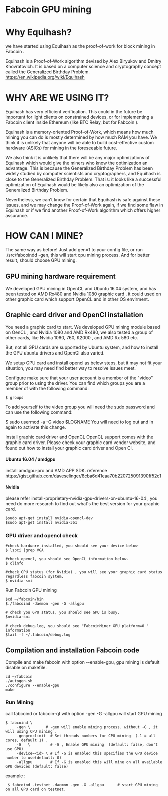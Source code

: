 # Fabcoin GPU mining 

# Why Equihash?


we have started using Equihash as the proof-of-work for block mining in Fabcoin .

Equihash is a Proof-of-Work algorithm devised by Alex Biryukov and Dmitry Khovratovich. It is based on a computer science and cryptography concept called the Generalized Birthday Problem.  https://en.wikipedia.org/wiki/Equihash

# WHY ARE WE USING IT?
Equihash has very efficient verification. This could in the future be important for light clients on constrained devices, or for implementing a Fabcoin client inside Ethereum (like BTC Relay, but for Fabcoin ).

Equihash is a memory-oriented Proof-of-Work, which means how much mining you can do is mostly determined by how much RAM you have. We think it is unlikely that anyone will be able to build cost-effective custom hardware (ASICs) for mining in the foreseeable future.

We also think it is unlikely that there will be any major optimizations of Equihash which would give the miners who know the optimization an advantage. This is because the Generalized Birthday Problem has been widely studied by computer scientists and cryptographers, and Equihash is close to the Generalized Birthday Problem. That is: it looks like a successful optimization of Equihash would be likely also an optimization of the Generalized Birthday Problem.

Nevertheless, we can’t know for certain that Equihash is safe against these issues, and we may change the Proof-of-Work again, if we find some flaw in Equihash or if we find another Proof-of-Work algorithm which offers higher assurance.

# HOW CAN I MINE?
The same way as before! Just add gen=1 to your config file, or run ./src/fabcoindd -gen, this will start cpu mining process. And for better result, should choose GPU mining. 

   
## GPU mining hardware requirement  

We developed GPU mining in OpenCL and Ubuntu 16.04 system, and has been tested on AMD Rx480 and Nvidia 1080 graphic card , it could used on other graphic card which support OpenCL and in other OS envirment. 

## Graphic card driver and OpenCl installation

You need a graphic card to start. We developed GPU mining module based on OenCL , and Nvidia 1080 and AMD Rx480, we also tested a group of other cards, like Nvidia 1060, 760, K2000 , and AMD Rx 580 etc.

But, not all GPU cards are supported by Ubuntu system, and how to install the GPU ubuntu drivers and OpenCl also varied.

We setup GPU card and install opencl as below steps, but it may not fit your situation, you may need find better way to resolve issues meet.

Configure
make sure that your user account is a member of the "video" group prior to using the driver. You can find which groups you are a member of with the following command:

    $ groups
To add yourself to the video group you will need the sudo password and can use the following command:

   $ sudo usermod -a -G video $LOGNAME 
You will need to log out and in again to activate this change.

Install graphic card driver and OpenCL
OpenCL support comes with the graphic card driver. Please check your graphic card vendor website, and found out how to install your graphic card driver and Open Cl.
#### Ubuntu 16.04 / amdgpu
 
install amdgpu-pro and AMD APP SDK.  reference https://gist.github.com/daveselinger/8cba6d41eaa70b220725091390ff52c1

 #### Nvidia

 please refer  install-proprietary-nvidia-gpu-drivers-on-ubuntu-16-04 , you need do more research to find out what's the best version for your graphic card. 


    $sudo apt-get install nvidia-opencl-dev 
    $sudo apt-get install nvidia-361

   
 ### GPU driver and opencl check 

    #check hardware installed, you should see your device below
    $ lspci |grep VGA   

    #check opencl, you should see OpenCL information below.
    $ clinfo 

    #check GPU status (for Nvidia) , you will see your graphic card status regardless fabcoin system.
    $ nvidia-smi 


 Run Fabcoin GPU mining 

    $cd ~/fabcoin/bin
    $./fabcoind -daemon -gen -G -allgpu 

    # check you GPU status, you should see GPU is busy.
    $nvidia-smi

    # check debug.log, you should see "FabcoinMiner GPU platform=0 " information
    $tail -f ~/.fabcoin/debug.log
  
## Compilation and installation Fabcoin code

Compile and make fabcoin with option --enable-gpu, gpu mining is default disable on makefile.

    cd ~/fabcoin
    ./autogen.sh
    ./configure --enable-gpu
    make 

 
### Run Mining  
call fabcoind or fabcoin-qt  with option -gen  -G -allgpu will start GPU mining 
  
    $ fabcoind \
         -gen \       # -gen will enable mining process. without -G , it will using CPU mining .
         -genproclimit  # Set threads numbers for CPU mining  (-1 = all cores, default 1) .
         -G   \         # -G , Enable GPU mining  (default: false, don't use GPU)
         -device=<id> \ # If -G is enabled this specifies the GPU device number to use(default: 0)
         -allgpu        # If -G is enabled this will mine on all available GPU devices (default: false)
 
example :

     $ fabcoind -testnet -daemon -gen -G -allgpu      # start GPU mining on all GPU card on testnet.
 

